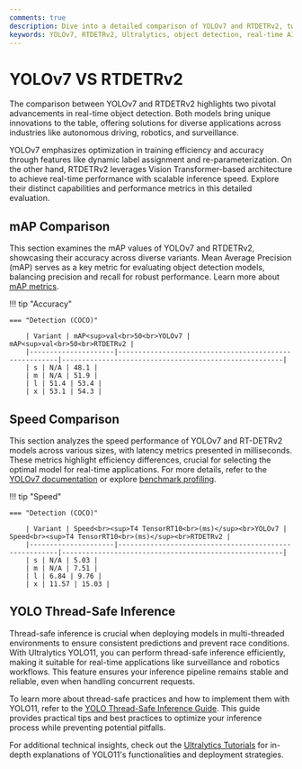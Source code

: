 ```yaml
---
comments: true
description: Dive into a detailed comparison of YOLOv7 and RTDETRv2, two cutting-edge models in real-time AI and object detection. Explore their unique features, performance metrics, and suitability for computer vision tasks across edge AI and cloud-based applications.
keywords: YOLOv7, RTDETRv2, Ultralytics, object detection, real-time AI, edge AI, computer vision, performance comparison
---
```


# YOLOv7 VS RTDETRv2

The comparison between YOLOv7 and RTDETRv2 highlights two pivotal advancements in real-time object detection. Both models bring unique innovations to the table, offering solutions for diverse applications across industries like autonomous driving, robotics, and surveillance.  

YOLOv7 emphasizes optimization in training efficiency and accuracy through features like dynamic label assignment and re-parameterization. On the other hand, RTDETRv2 leverages Vision Transformer-based architecture to achieve real-time performance with scalable inference speed. Explore their distinct capabilities and performance metrics in this detailed evaluation.


## mAP Comparison

This section examines the mAP values of YOLOv7 and RTDETRv2, showcasing their accuracy across diverse variants. Mean Average Precision (mAP) serves as a key metric for evaluating object detection models, balancing precision and recall for robust performance. Learn more about [mAP metrics](https://www.ultralytics.com/glossary/mean-average-precision-map).


!!! tip "Accuracy"

	=== "Detection (COCO)"

		| Variant | mAP<sup>val<br>50<br>YOLOv7 | mAP<sup>val<br>50<br>RTDETRv2 |
		|---------------------|-------------------------------------------------------|-------------------------------------------------------|
		| s | N/A | 48.1 |
		| m | N/A | 51.9 |
		| l | 51.4 | 53.4 |
		| x | 53.1 | 54.3 |
		

## Speed Comparison

This section analyzes the speed performance of YOLOv7 and RT-DETRv2 models across various sizes, with latency metrics presented in milliseconds. These metrics highlight efficiency differences, crucial for selecting the optimal model for real-time applications. For more details, refer to the [YOLOv7 documentation](https://docs.ultralytics.com/models/yolov7/) or explore [benchmark profiling](https://docs.ultralytics.com/reference/utils/benchmarks/).


!!! tip "Speed"

	=== "Detection (COCO)"

		| Variant | Speed<br><sup>T4 TensorRT10<br>(ms)</sup><br>YOLOv7 | Speed<br><sup>T4 TensorRT10<br>(ms)</sup><br>RTDETRv2 |
		|---------------------|-------------------------------------------------------|-------------------------------------------------------|
		| s | N/A | 5.03 |
		| m | N/A | 7.51 |
		| l | 6.84 | 9.76 |
		| x | 11.57 | 15.03 |

## YOLO Thread-Safe Inference

Thread-safe inference is crucial when deploying models in multi-threaded environments to ensure consistent predictions and prevent race conditions. With Ultralytics YOLO11, you can perform thread-safe inference efficiently, making it suitable for real-time applications like surveillance and robotics workflows. This feature ensures your inference pipeline remains stable and reliable, even when handling concurrent requests.

To learn more about thread-safe practices and how to implement them with YOLO11, refer to the [YOLO Thread-Safe Inference Guide](https://docs.ultralytics.com/guides/yolo-thread-safe-inference). This guide provides practical tips and best practices to optimize your inference process while preventing potential pitfalls.

For additional technical insights, check out the [Ultralytics Tutorials](https://docs.ultralytics.com/guides/) for in-depth explanations of YOLO11's functionalities and deployment strategies.
